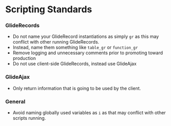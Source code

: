 # Scripting Standards

### GlideRecords

- Do not name your GlideRecord instantiations as simply `gr` as this may conflict with other running GlideRecords.
- Instead, name them something like `table_gr` or `function_gr`
- Remove logging and unnecessary comments prior to promoting toward production
- Do not use client-side GlideRecords, instead use GlideAjax

### GlideAjax

- Only return information that is going to be used by the client.

### General

- Avoid naming globally used variables as `i` as that may conflict with other scripts running.